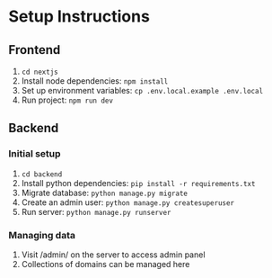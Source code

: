# Setup Instructions

## Frontend

1. `cd nextjs`
1. Install node dependencies: `npm install`
1. Set up environment variables: `cp .env.local.example .env.local`
1. Run project: `npm run dev`


## Backend

### Initial setup

1. `cd backend`
1. Install python dependencies: `pip install -r requirements.txt`
1. Migrate database: `python manage.py migrate`
1. Create an admin user: `python manage.py createsuperuser`
1. Run server: `python manage.py runserver`

### Managing data

1. Visit /admin/ on the server to access admin panel
1. Collections of domains can be managed here
